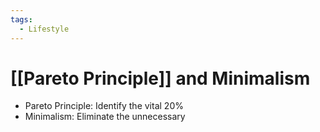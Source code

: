 ```yaml
---
tags:
  - Lifestyle
---
```

# [[Pareto Principle]] and Minimalism

- Pareto Principle: Identify the vital 20%
- Minimalism: Eliminate the unnecessary
